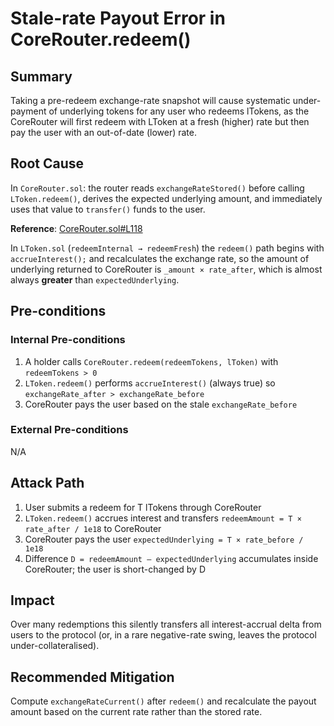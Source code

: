 # Stale-rate Payout Error in CoreRouter.redeem()

## Summary
Taking a pre-redeem exchange-rate snapshot will cause systematic under-payment of underlying tokens for any user who redeems lTokens, as the CoreRouter will first redeem with LToken at a fresh (higher) rate but then pay the user with an out-of-date (lower) rate.

## Root Cause
In `CoreRouter.sol`: the router reads `exchangeRateStored()` before calling `LToken.redeem()`, derives the expected underlying amount, and immediately uses that value to `transfer()` funds to the user.

**Reference**: [CoreRouter.sol#L118](https://github.com/sherlock-audit/2025-05-lend-audit-contest/blob/main/Lend-V2/src/LayerZero/CoreRouter.sol#L118)

In `LToken.sol` (`redeemInternal → redeemFresh`) the `redeem()` path begins with `accrueInterest();` and recalculates the exchange rate, so the amount of underlying returned to CoreRouter is `_amount × rate_after`, which is almost always **greater** than `expectedUnderlying`.

## Pre-conditions

### Internal Pre-conditions
1. A holder calls `CoreRouter.redeem(redeemTokens, lToken)` with `redeemTokens > 0`
2. `LToken.redeem()` performs `accrueInterest()` (always true) so `exchangeRate_after > exchangeRate_before`
3. CoreRouter pays the user based on the stale `exchangeRate_before`

### External Pre-conditions
N/A

## Attack Path
1. User submits a redeem for T lTokens through CoreRouter
2. `LToken.redeem()` accrues interest and transfers `redeemAmount = T × rate_after / 1e18` to CoreRouter
3. CoreRouter pays the user `expectedUnderlying = T × rate_before / 1e18`
4. Difference `D = redeemAmount – expectedUnderlying` accumulates inside CoreRouter; the user is short-changed by D

## Impact
Over many redemptions this silently transfers all interest-accrual delta from users to the protocol (or, in a rare negative-rate swing, leaves the protocol under-collateralised).

## Recommended Mitigation
Compute `exchangeRateCurrent()` after `redeem()` and recalculate the payout amount based on the current rate rather than the stored rate.